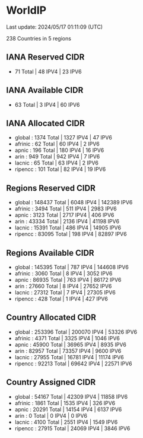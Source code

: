 # WorldIP

Last update: 2024/05/17 01:11:09 (UTC)

238 Countries in 5 regions

## IANA Reserved CIDR

- 71 Total | 48 IPV4 | 23 IPV6

## IANA Available CIDR

- 63 Total | 3 IPV4 | 60 IPV6

## IANA Allocated CIDR

- global : 1374 Total | 1327 IPV4 | 47 IPV6
- afrinic : 62 Total | 60 IPV4 | 2 IPV6
- apnic : 196 Total | 180 IPV4 | 16 IPV6
- arin : 949 Total | 942 IPV4 | 7 IPV6
- lacnic : 65 Total | 63 IPV4 | 2 IPV6
- ripencc : 101 Total | 82 IPV4 | 19 IPV6

## Regions Reserved CIDR

- global : 148437 Total | 6048 IPV4 | 142389 IPV6
- afrinic : 3494 Total | 511 IPV4 | 2983 IPV6
- apnic : 3123 Total | 2717 IPV4 | 406 IPV6
- arin : 43334 Total | 2136 IPV4 | 41198 IPV6
- lacnic : 15391 Total | 486 IPV4 | 14905 IPV6
- ripencc : 83095 Total | 198 IPV4 | 82897 IPV6

## Regions Available CIDR

- global : 145395 Total | 787 IPV4 | 144608 IPV6
- afrinic : 3060 Total | 8 IPV4 | 3052 IPV6
- apnic : 86935 Total | 763 IPV4 | 86172 IPV6
- arin : 27660 Total | 8 IPV4 | 27652 IPV6
- lacnic : 27312 Total | 7 IPV4 | 27305 IPV6
- ripencc : 428 Total | 1 IPV4 | 427 IPV6

## Country Allocated CIDR

- global : 253396 Total | 200070 IPV4 | 53326 IPV6
- afrinic : 4371 Total | 3325 IPV4 | 1046 IPV6
- apnic : 45900 Total | 36965 IPV4 | 8935 IPV6
- arin : 82957 Total | 73357 IPV4 | 9600 IPV6
- lacnic : 27955 Total | 16781 IPV4 | 11174 IPV6
- ripencc : 92213 Total | 69642 IPV4 | 22571 IPV6

## Country Assigned CIDR

- global : 54167 Total | 42309 IPV4 | 11858 IPV6
- afrinic : 1861 Total | 1535 IPV4 | 326 IPV6
- apnic : 20291 Total | 14154 IPV4 | 6137 IPV6
- arin : 0 Total | 0 IPV4 | 0 IPV6
- lacnic : 4100 Total | 2551 IPV4 | 1549 IPV6
- ripencc : 27915 Total | 24069 IPV4 | 3846 IPV6
